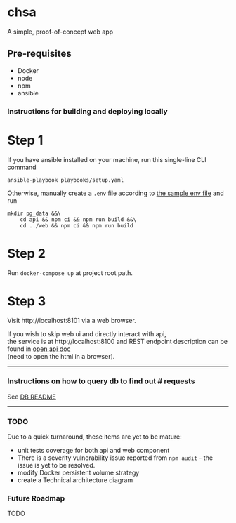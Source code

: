 # chsa

A simple, proof-of-concept web app

## Pre-requisites

- Docker
- node
- npm
- ansible

### Instructions for building and deploying locally

# Step 1

If you have ansible installed on your machine, run this single-line CLI command

```
ansible-playbook playbooks/setup.yaml
```

Otherwise, manually create a `.env` file according to [the sample env file](./.env.sample) and run

```
mkdir pg_data &&\
    cd api && npm ci && npm run build &&\
    cd ../web && npm ci && npm run build
```

# Step 2

Run `docker-compose up` at project root path.

# Step 3

Visit http://localhost:8101 via a web browser.

If you wish to skip web ui and directly interact with api,\
the service is at http://localhost:8100 and REST endpoint description can be found in [open api doc](api/public/doc/api/index.html)\
(need to open the html in a browser).

---

### Instructions on how to query db to find out # requests

See [DB README](db/README.md)

---

### TODO

Due to a quick turnaround, these items are yet to be mature:

- unit tests coverage for both api and web component
- There is a severity vulnerability issue reported from `npm audit` - the issue is yet to be resolved.
- modify Docker persistent volume strategy
- create a Technical architecture diagram

### Future Roadmap

TODO
